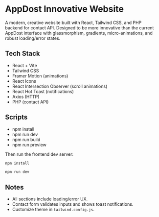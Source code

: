 # AppDost Innovative Website

A modern, creative website built with React, Tailwind CSS, and PHP backend for contact API. Designed to be more innovative than the current AppDost interface with glassmorphism, gradients, micro-animations, and robust loading/error states.

## Tech Stack
- React + Vite
- Tailwind CSS
- Framer Motion (animations)
- React Icons
- React Intersection Observer (scroll animations)
- React Hot Toast (notifications)
- Axios (HTTP)
- PHP (contact API)

## Scripts
- npm install
- npm run dev
- npm run build
- npm run preview

Then run the frontend dev server:

```bash
npm install
```

```bash
npm run dev
```

## Notes
- All sections include loading/error UX.
- Contact form validates inputs and shows toast notifications.
- Customize theme in `tailwind.config.js`.
